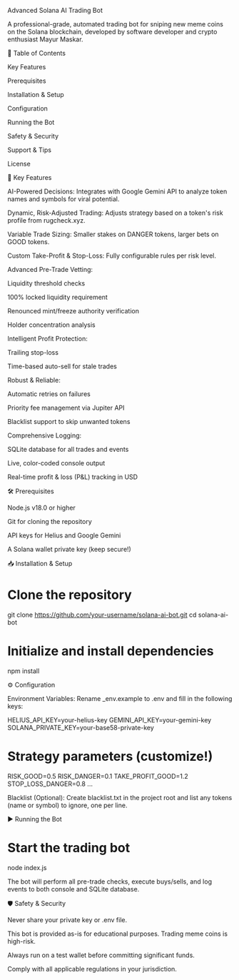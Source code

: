 Advanced Solana AI Trading Bot

A professional-grade, automated trading bot for sniping new meme coins on the Solana blockchain, developed by software developer and crypto enthusiast Mayur Maskar.

🚀 Table of Contents

Key Features

Prerequisites

Installation & Setup

Configuration

Running the Bot

Safety & Security

Support & Tips

License

🔑 Key Features

AI-Powered Decisions: Integrates with Google Gemini API to analyze token names and symbols for viral potential.

Dynamic, Risk-Adjusted Trading: Adjusts strategy based on a token's risk profile from rugcheck.xyz.

Variable Trade Sizing: Smaller stakes on DANGER tokens, larger bets on GOOD tokens.

Custom Take-Profit & Stop-Loss: Fully configurable rules per risk level.

Advanced Pre-Trade Vetting:

Liquidity threshold checks

100% locked liquidity requirement

Renounced mint/freeze authority verification

Holder concentration analysis

Intelligent Profit Protection:

Trailing stop-loss

Time-based auto-sell for stale trades

Robust & Reliable:

Automatic retries on failures

Priority fee management via Jupiter API

Blacklist support to skip unwanted tokens

Comprehensive Logging:

SQLite database for all trades and events

Live, color-coded console output

Real-time profit & loss (P&L) tracking in USD

🛠️ Prerequisites

Node.js v18.0 or higher

Git for cloning the repository

API keys for Helius and Google Gemini

A Solana wallet private key (keep secure!)

📥 Installation & Setup

# Clone the repository

git clone https://github.com/your-username/solana-ai-bot.git
cd solana-ai-bot

# Initialize and install dependencies

npm install

⚙️ Configuration

Environment Variables: Rename \_env.example to .env and fill in the following keys:

HELIUS_API_KEY=your-helius-key
GEMINI_API_KEY=your-gemini-key
SOLANA_PRIVATE_KEY=your-base58-private-key

# Strategy parameters (customize!)

RISK_GOOD=0.5
RISK_DANGER=0.1
TAKE_PROFIT_GOOD=1.2
STOP_LOSS_DANGER=0.8
...

Blacklist (Optional): Create blacklist.txt in the project root and list any tokens (name or symbol) to ignore, one per line.

▶️ Running the Bot

# Start the trading bot

node index.js

The bot will perform all pre-trade checks, execute buys/sells, and log events to both console and SQLite database.

🛡️ Safety & Security

Never share your private key or .env file.

This bot is provided as-is for educational purposes. Trading meme coins is high-risk.

Always run on a test wallet before committing significant funds.

Comply with all applicable regulations in your jurisdiction.
